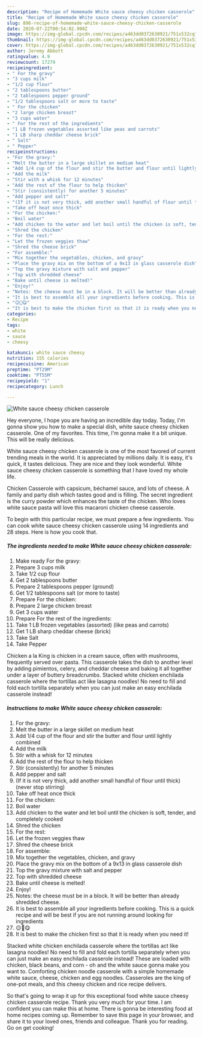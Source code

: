 ```yaml
---
description: "Recipe of Homemade White sauce cheesy chicken casserole"
title: "Recipe of Homemade White sauce cheesy chicken casserole"
slug: 896-recipe-of-homemade-white-sauce-cheesy-chicken-casserole
date: 2020-07-22T00:54:02.998Z
image: https://img-global.cpcdn.com/recipes/a463dd0372630921/751x532cq70/white-sauce-cheesy-chicken-casserole-recipe-main-photo.jpg
thumbnail: https://img-global.cpcdn.com/recipes/a463dd0372630921/751x532cq70/white-sauce-cheesy-chicken-casserole-recipe-main-photo.jpg
cover: https://img-global.cpcdn.com/recipes/a463dd0372630921/751x532cq70/white-sauce-cheesy-chicken-casserole-recipe-main-photo.jpg
author: Jeremy Abbott
ratingvalue: 4.9
reviewcount: 17279
recipeingredient:
- " For the gravy"
- "3 cups milk"
- "1/2 cup flour"
- "2 tablespoons butter"
- "2 tablespoons pepper ground"
- "1/2 tablespoons salt or more to taste"
- " For the chicken"
- "2 large chicken breast"
- "3 cups water"
- " For the rest of the ingredients"
- "1 LB frozen vegetables assorted like peas and carrots"
- "1 LB sharp cheddar cheese brick"
- " Salt"
- " Pepper"
recipeinstructions:
- "For the gravy:"
- "Melt the butter in a large skillet on medium heat"
- "Add 1/4 cup of the flour and stir the butter and flour until lightly combined"
- "Add the milk"
- "Stir with a whisk for 12 minutes"
- "Add the rest of the flour to help thicken"
- "Stir (consistently) for another 5 minutes"
- "Add pepper and salt"
- "(If it is not very thick, add another small handful of flour until thick) (never stop stirring)"
- "Take off heat once thick"
- "For the chicken:"
- "Boil water"
- "Add chicken to the water and let boil until the chicken is soft, tender, and completely cooked"
- "Shred the chicken"
- "For the rest:"
- "Let the frozen veggies thaw"
- "Shred the cheese brick"
- "For assemble:"
- "Mix together the vegetables, chicken, and gravy"
- "Place the gravy mix on the bottom of a 9x13 in glass casserole dish"
- "Top the gravy mixture with salt and pepper"
- "Top with shredded cheese"
- "Bake until cheese is melted!"
- "Enjoy!"
- "Notes: the cheese must be in a block. It will be better than already shredded cheese."
- "It is best to assemble all your ingredients before cooking. This is a quick recipe and will be best if you are not running around looking for ingredients"
- "😉🙂😋"
- "It is best to make the chicken first so that it is ready when you need it!"
categories:
- Recipe
tags:
- white
- sauce
- cheesy

katakunci: white sauce cheesy 
nutrition: 155 calories
recipecuisine: American
preptime: "PT29M"
cooktime: "PT55M"
recipeyield: "1"
recipecategory: Lunch

---
```



![White sauce cheesy chicken casserole](https://img-global.cpcdn.com/recipes/a463dd0372630921/751x532cq70/white-sauce-cheesy-chicken-casserole-recipe-main-photo.jpg)

Hey everyone, I hope you are having an incredible day today. Today, I'm gonna show you how to make a special dish, white sauce cheesy chicken casserole. One of my favorites. This time, I'm gonna make it a bit unique. This will be really delicious.

White sauce cheesy chicken casserole is one of the most favored of current trending meals in the world. It is appreciated by millions daily. It is easy, it's quick, it tastes delicious. They are nice and they look wonderful. White sauce cheesy chicken casserole is something that I have loved my whole life.

Chicken Casserole with capsicum, béchamel sauce, and lots of cheese. A family and party dish which tastes good and is filling. The secret ingredient is the curry powder which enhances the taste of the chicken. Who loves white sauce pasta will love this macaroni chicken cheese casserole.


To begin with this particular recipe, we must prepare a few ingredients. You can cook white sauce cheesy chicken casserole using 14 ingredients and 28 steps. Here is how you cook that.

<!--inarticleads1-->

##### The ingredients needed to make White sauce cheesy chicken casserole:

1. Make ready  For the gravy:
1. Prepare 3 cups milk
1. Take 1/2 cup flour
1. Get 2 tablespoons butter
1. Prepare 2 tablespoons pepper (ground)
1. Get 1/2 tablespoons salt (or more to taste)
1. Prepare  For the chicken:
1. Prepare 2 large chicken breast
1. Get 3 cups water
1. Prepare  For the rest of the ingredients:
1. Take 1 LB frozen vegetables (assorted) (like peas and carrots)
1. Get 1 LB sharp cheddar cheese (brick)
1. Take  Salt
1. Take  Pepper


Chicken a la King is chicken in a cream sauce, often with mushrooms, frequently served over pasta. This casserole takes the dish to another level by adding pimientos, celery, and cheddar cheese and baking it all together under a layer of buttery breadcrumbs. Stacked white chicken enchilada casserole where the tortillas act like lasagna noodles! No need to fill and fold each tortilla separately when you can just make an easy enchilada casserole instead! 

<!--inarticleads2-->

##### Instructions to make White sauce cheesy chicken casserole:

1. For the gravy:
1. Melt the butter in a large skillet on medium heat
1. Add 1/4 cup of the flour and stir the butter and flour until lightly combined
1. Add the milk
1. Stir with a whisk for 12 minutes
1. Add the rest of the flour to help thicken
1. Stir (consistently) for another 5 minutes
1. Add pepper and salt
1. (If it is not very thick, add another small handful of flour until thick) (never stop stirring)
1. Take off heat once thick
1. For the chicken:
1. Boil water
1. Add chicken to the water and let boil until the chicken is soft, tender, and completely cooked
1. Shred the chicken
1. For the rest:
1. Let the frozen veggies thaw
1. Shred the cheese brick
1. For assemble:
1. Mix together the vegetables, chicken, and gravy
1. Place the gravy mix on the bottom of a 9x13 in glass casserole dish
1. Top the gravy mixture with salt and pepper
1. Top with shredded cheese
1. Bake until cheese is melted!
1. Enjoy!
1. Notes: the cheese must be in a block. It will be better than already shredded cheese.
1. It is best to assemble all your ingredients before cooking. This is a quick recipe and will be best if you are not running around looking for ingredients
1. 😉🙂😋
1. It is best to make the chicken first so that it is ready when you need it!


Stacked white chicken enchilada casserole where the tortillas act like lasagna noodles! No need to fill and fold each tortilla separately when you can just make an easy enchilada casserole instead! These are loaded with chicken, black beans, and corn - oh and the white sauce gonna make you want to. Comforting chicken noodle casserole with a simple homemade white sauce, cheese, chicken and egg noodles. Casseroles are the king of one-pot meals, and this cheesy chicken and rice recipe delivers. 

So that's going to wrap it up for this exceptional food white sauce cheesy chicken casserole recipe. Thank you very much for your time. I am confident you can make this at home. There is gonna be interesting food at home recipes coming up. Remember to save this page in your browser, and share it to your loved ones, friends and colleague. Thank you for reading. Go on get cooking!
